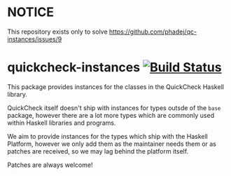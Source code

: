 # NOTICE

This repository exists only to solve https://github.com/phadej/qc-instances/issues/9

# quickcheck-instances [![Build Status](https://travis-ci.org/aslatter/qc-instances.svg?branch=master)](https://travis-ci.org/aslatter/qc-instances)

This package provides instances for the classes in the QuickCheck Haskell library.

QuickCheck itself doesn't ship with instances for types outsde of the `base` package, however there are a lot more types which are commonly used within Haskell libraries and programs.

We aim to provide instances for the types which ship with the Haskell Platform, however we only add them as the maintainer needs them or as patches are received, so we may lag behind the platform itself.

Patches are always welcome!
